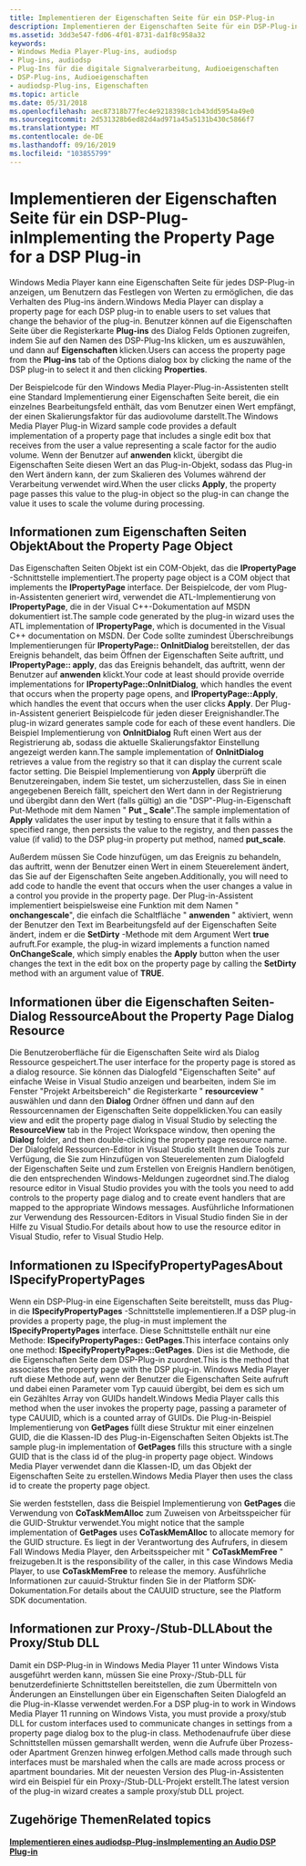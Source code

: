 ```yaml
---
title: Implementieren der Eigenschaften Seite für ein DSP-Plug-in
description: Implementieren der Eigenschaften Seite für ein DSP-Plug-in
ms.assetid: 3dd3e547-fd06-4f01-8731-da1f8c958a32
keywords:
- Windows Media Player-Plug-ins, audiodsp
- Plug-ins, audiodsp
- Plug-Ins für die digitale Signalverarbeitung, Audioeigenschaften
- DSP-Plug-ins, Audioeigenschaften
- audiodsp-Plug-ins, Eigenschaften
ms.topic: article
ms.date: 05/31/2018
ms.openlocfilehash: aec87318b77fec4e9218398c1cb43dd5954a49e0
ms.sourcegitcommit: 2d531328b6ed82d4ad971a45a5131b430c5866f7
ms.translationtype: MT
ms.contentlocale: de-DE
ms.lasthandoff: 09/16/2019
ms.locfileid: "103855799"
---
```

# <a name="implementing-the-property-page-for-a-dsp-plug-in"></a><span data-ttu-id="8c4e9-108">Implementieren der Eigenschaften Seite für ein DSP-Plug-in</span><span class="sxs-lookup"><span data-stu-id="8c4e9-108">Implementing the Property Page for a DSP Plug-in</span></span>

<span data-ttu-id="8c4e9-109">Windows Media Player kann eine Eigenschaften Seite für jedes DSP-Plug-in anzeigen, um Benutzern das Festlegen von Werten zu ermöglichen, die das Verhalten des Plug-ins ändern.</span><span class="sxs-lookup"><span data-stu-id="8c4e9-109">Windows Media Player can display a property page for each DSP plug-in to enable users to set values that change the behavior of the plug-in.</span></span> <span data-ttu-id="8c4e9-110">Benutzer können auf die Eigenschaften Seite über die Registerkarte **Plug-ins** des Dialog Felds Optionen zugreifen, indem Sie auf den Namen des DSP-Plug-Ins klicken, um es auszuwählen, und dann auf **Eigenschaften** klicken.</span><span class="sxs-lookup"><span data-stu-id="8c4e9-110">Users can access the property page from the **Plug-ins** tab of the Options dialog box by clicking the name of the DSP plug-in to select it and then clicking **Properties**.</span></span>

<span data-ttu-id="8c4e9-111">Der Beispielcode für den Windows Media Player-Plug-in-Assistenten stellt eine Standard Implementierung einer Eigenschaften Seite bereit, die ein einzelnes Bearbeitungsfeld enthält, das vom Benutzer einen Wert empfängt, der einen Skalierungsfaktor für das audiovolume darstellt.</span><span class="sxs-lookup"><span data-stu-id="8c4e9-111">The Windows Media Player Plug-in Wizard sample code provides a default implementation of a property page that includes a single edit box that receives from the user a value representing a scale factor for the audio volume.</span></span> <span data-ttu-id="8c4e9-112">Wenn der Benutzer auf **anwenden** klickt, übergibt die Eigenschaften Seite diesen Wert an das Plug-in-Objekt, sodass das Plug-in den Wert ändern kann, der zum Skalieren des Volumes während der Verarbeitung verwendet wird.</span><span class="sxs-lookup"><span data-stu-id="8c4e9-112">When the user clicks **Apply**, the property page passes this value to the plug-in object so the plug-in can change the value it uses to scale the volume during processing.</span></span>

## <a name="about-the-property-page-object"></a><span data-ttu-id="8c4e9-113">Informationen zum Eigenschaften Seiten Objekt</span><span class="sxs-lookup"><span data-stu-id="8c4e9-113">About the Property Page Object</span></span>

<span data-ttu-id="8c4e9-114">Das Eigenschaften Seiten Objekt ist ein COM-Objekt, das die **IPropertyPage** -Schnittstelle implementiert.</span><span class="sxs-lookup"><span data-stu-id="8c4e9-114">The property page object is a COM object that implements the **IPropertyPage** interface.</span></span> <span data-ttu-id="8c4e9-115">Der Beispielcode, der vom Plug-in-Assistenten generiert wird, verwendet die ATL-Implementierung von **IPropertyPage**, die in der Visual C++-Dokumentation auf MSDN dokumentiert ist.</span><span class="sxs-lookup"><span data-stu-id="8c4e9-115">The sample code generated by the plug-in wizard uses the ATL implementation of **IPropertyPage**, which is documented in the Visual C++ documentation on MSDN.</span></span> <span data-ttu-id="8c4e9-116">Der Code sollte zumindest Überschreibungs Implementierungen für **IPropertyPage:: OnInitDialog** bereitstellen, der das Ereignis behandelt, das beim Öffnen der Eigenschaften Seite auftritt, und **IPropertyPage:: apply**, das das Ereignis behandelt, das auftritt, wenn der Benutzer auf **anwenden** klickt.</span><span class="sxs-lookup"><span data-stu-id="8c4e9-116">Your code at least should provide override implementations for **IPropertyPage::OnInitDialog**, which handles the event that occurs when the property page opens, and **IPropertyPage::Apply**, which handles the event that occurs when the user clicks **Apply**.</span></span> <span data-ttu-id="8c4e9-117">Der Plug-in-Assistent generiert Beispielcode für jeden dieser Ereignishandler.</span><span class="sxs-lookup"><span data-stu-id="8c4e9-117">The plug-in wizard generates sample code for each of these event handlers.</span></span> <span data-ttu-id="8c4e9-118">Die Beispiel Implementierung von **OnInitDialog** Ruft einen Wert aus der Registrierung ab, sodass die aktuelle Skalierungsfaktor Einstellung angezeigt werden kann.</span><span class="sxs-lookup"><span data-stu-id="8c4e9-118">The sample implementation of **OnInitDialog** retrieves a value from the registry so that it can display the current scale factor setting.</span></span> <span data-ttu-id="8c4e9-119">Die Beispiel Implementierung von **Apply** überprüft die Benutzereingaben, indem Sie testet, um sicherzustellen, dass Sie in einen angegebenen Bereich fällt, speichert den Wert dann in der Registrierung und übergibt dann den Wert (falls gültig) an die "DSP"-Plug-in-Eigenschaft Put-Methode mit dem Namen " **Put \_ Scale**".</span><span class="sxs-lookup"><span data-stu-id="8c4e9-119">The sample implementation of **Apply** validates the user input by testing to ensure that it falls within a specified range, then persists the value to the registry, and then passes the value (if valid) to the DSP plug-in property put method, named **put\_scale**.</span></span>

<span data-ttu-id="8c4e9-120">Außerdem müssen Sie Code hinzufügen, um das Ereignis zu behandeln, das auftritt, wenn der Benutzer einen Wert in einem Steuerelement ändert, das Sie auf der Eigenschaften Seite angeben.</span><span class="sxs-lookup"><span data-stu-id="8c4e9-120">Additionally, you will need to add code to handle the event that occurs when the user changes a value in a control you provide in the property page.</span></span> <span data-ttu-id="8c4e9-121">Der Plug-in-Assistent implementiert beispielsweise eine Funktion mit dem Namen " **onchangescale**", die einfach die Schaltfläche " **anwenden** " aktiviert, wenn der Benutzer den Text im Bearbeitungsfeld auf der Eigenschaften Seite ändert, indem er die **SetDirty** -Methode mit dem Argument Wert **true** aufruft.</span><span class="sxs-lookup"><span data-stu-id="8c4e9-121">For example, the plug-in wizard implements a function named **OnChangeScale**, which simply enables the **Apply** button when the user changes the text in the edit box on the property page by calling the **SetDirty** method with an argument value of **TRUE**.</span></span>

## <a name="about-the-property-page-dialog-resource"></a><span data-ttu-id="8c4e9-122">Informationen über die Eigenschaften Seiten-Dialog Ressource</span><span class="sxs-lookup"><span data-stu-id="8c4e9-122">About the Property Page Dialog Resource</span></span>

<span data-ttu-id="8c4e9-123">Die Benutzeroberfläche für die Eigenschaften Seite wird als Dialog Ressource gespeichert.</span><span class="sxs-lookup"><span data-stu-id="8c4e9-123">The user interface for the property page is stored as a dialog resource.</span></span> <span data-ttu-id="8c4e9-124">Sie können das Dialogfeld "Eigenschaften Seite" auf einfache Weise in Visual Studio anzeigen und bearbeiten, indem Sie im Fenster "Projekt Arbeitsbereich" die Registerkarte " **resourceview** " auswählen und dann den **Dialog** Ordner öffnen und dann auf den Ressourcennamen der Eigenschaften Seite doppelklicken.</span><span class="sxs-lookup"><span data-stu-id="8c4e9-124">You can easily view and edit the property page dialog in Visual Studio by selecting the **ResourceView** tab in the Project Workspace window, then opening the **Dialog** folder, and then double-clicking the property page resource name.</span></span> <span data-ttu-id="8c4e9-125">Der Dialogfeld Ressourcen-Editor in Visual Studio stellt Ihnen die Tools zur Verfügung, die Sie zum Hinzufügen von Steuerelementen zum Dialogfeld der Eigenschaften Seite und zum Erstellen von Ereignis Handlern benötigen, die den entsprechenden Windows-Meldungen zugeordnet sind.</span><span class="sxs-lookup"><span data-stu-id="8c4e9-125">The dialog resource editor in Visual Studio provides you with the tools you need to add controls to the property page dialog and to create event handlers that are mapped to the appropriate Windows messages.</span></span> <span data-ttu-id="8c4e9-126">Ausführliche Informationen zur Verwendung des Ressourcen-Editors in Visual Studio finden Sie in der Hilfe zu Visual Studio.</span><span class="sxs-lookup"><span data-stu-id="8c4e9-126">For details about how to use the resource editor in Visual Studio, refer to Visual Studio Help.</span></span>

## <a name="about-ispecifypropertypages"></a><span data-ttu-id="8c4e9-127">Informationen zu ISpecifyPropertyPages</span><span class="sxs-lookup"><span data-stu-id="8c4e9-127">About ISpecifyPropertyPages</span></span>

<span data-ttu-id="8c4e9-128">Wenn ein DSP-Plug-in eine Eigenschaften Seite bereitstellt, muss das Plug-in die **ISpecifyPropertyPages** -Schnittstelle implementieren.</span><span class="sxs-lookup"><span data-stu-id="8c4e9-128">If a DSP plug-in provides a property page, the plug-in must implement the **ISpecifyPropertyPages** interface.</span></span> <span data-ttu-id="8c4e9-129">Diese Schnittstelle enthält nur eine Methode: **ISpecifyPropertyPages:: GetPages**.</span><span class="sxs-lookup"><span data-stu-id="8c4e9-129">This interface contains only one method: **ISpecifyPropertyPages::GetPages**.</span></span> <span data-ttu-id="8c4e9-130">Dies ist die Methode, die die Eigenschaften Seite dem DSP-Plug-in zuordnet.</span><span class="sxs-lookup"><span data-stu-id="8c4e9-130">This is the method that associates the property page with the DSP plug-in.</span></span> <span data-ttu-id="8c4e9-131">Windows Media Player ruft diese Methode auf, wenn der Benutzer die Eigenschaften Seite aufruft und dabei einen Parameter vom Typ cauuid übergibt, bei dem es sich um ein Gezähltes Array von GUIDs handelt.</span><span class="sxs-lookup"><span data-stu-id="8c4e9-131">Windows Media Player calls this method when the user invokes the property page, passing a parameter of type CAUUID, which is a counted array of GUIDs.</span></span> <span data-ttu-id="8c4e9-132">Die Plug-in-Beispiel Implementierung von **GetPages** füllt diese Struktur mit einer einzelnen GUID, die die Klassen-ID des Plug-in-Eigenschaften Seiten Objekts ist.</span><span class="sxs-lookup"><span data-stu-id="8c4e9-132">The sample plug-in implementation of **GetPages** fills this structure with a single GUID that is the class id of the plug-in property page object.</span></span> <span data-ttu-id="8c4e9-133">Windows Media Player verwendet dann die Klassen-ID, um das Objekt der Eigenschaften Seite zu erstellen.</span><span class="sxs-lookup"><span data-stu-id="8c4e9-133">Windows Media Player then uses the class id to create the property page object.</span></span>

<span data-ttu-id="8c4e9-134">Sie werden feststellen, dass die Beispiel Implementierung von **GetPages** die Verwendung von **CoTaskMemAlloc** zum Zuweisen von Arbeitsspeicher für die GUID-Struktur verwendet.</span><span class="sxs-lookup"><span data-stu-id="8c4e9-134">You might notice that the sample implementation of **GetPages** uses **CoTaskMemAlloc** to allocate memory for the GUID structure.</span></span> <span data-ttu-id="8c4e9-135">Es liegt in der Verantwortung des Aufrufers, in diesem Fall Windows Media Player, den Arbeitsspeicher mit " **CoTaskMemFree** " freizugeben.</span><span class="sxs-lookup"><span data-stu-id="8c4e9-135">It is the responsibility of the caller, in this case Windows Media Player, to use **CoTaskMemFree** to release the memory.</span></span> <span data-ttu-id="8c4e9-136">Ausführliche Informationen zur cauuid-Struktur finden Sie in der Platform SDK-Dokumentation.</span><span class="sxs-lookup"><span data-stu-id="8c4e9-136">For details about the CAUUID structure, see the Platform SDK documentation.</span></span>

## <a name="about-the-proxystub-dll"></a><span data-ttu-id="8c4e9-137">Informationen zur Proxy-/Stub-DLL</span><span class="sxs-lookup"><span data-stu-id="8c4e9-137">About the Proxy/Stub DLL</span></span>

<span data-ttu-id="8c4e9-138">Damit ein DSP-Plug-in in Windows Media Player 11 unter Windows Vista ausgeführt werden kann, müssen Sie eine Proxy-/Stub-DLL für benutzerdefinierte Schnittstellen bereitstellen, die zum Übermitteln von Änderungen an Einstellungen über ein Eigenschaften Seiten Dialogfeld an die Plug-in-Klasse verwendet werden.</span><span class="sxs-lookup"><span data-stu-id="8c4e9-138">For a DSP plug-in to work in Windows Media Player 11 running on Windows Vista, you must provide a proxy/stub DLL for custom interfaces used to communicate changes in settings from a property page dialog box to the plug-in class.</span></span> <span data-ttu-id="8c4e9-139">Methodenaufrufe über diese Schnittstellen müssen gemarshallt werden, wenn die Aufrufe über Prozess-oder Apartment Grenzen hinweg erfolgen.</span><span class="sxs-lookup"><span data-stu-id="8c4e9-139">Method calls made through such interfaces must be marshaled when the calls are made across process or apartment boundaries.</span></span> <span data-ttu-id="8c4e9-140">Mit der neuesten Version des Plug-in-Assistenten wird ein Beispiel für ein Proxy-/Stub-DLL-Projekt erstellt.</span><span class="sxs-lookup"><span data-stu-id="8c4e9-140">The latest version of the plug-in wizard creates a sample proxy/stub DLL project.</span></span>

## <a name="related-topics"></a><span data-ttu-id="8c4e9-141">Zugehörige Themen</span><span class="sxs-lookup"><span data-stu-id="8c4e9-141">Related topics</span></span>

<dl> <dt>

[<span data-ttu-id="8c4e9-142">**Implementieren eines audiodsp-Plug-ins**</span><span class="sxs-lookup"><span data-stu-id="8c4e9-142">**Implementing an Audio DSP Plug-in**</span></span>](implementing-an-audio-dsp-plug-in.md)
</dt> </dl>

 

 




